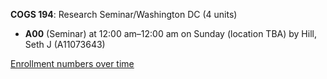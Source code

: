 **COGS 194**: Research Seminar/Washington DC (4 units)

- **A00** (Seminar) at 12:00 am–12:00 am on Sunday (location TBA) by Hill, Seth J (A11073643)

[Enrollment numbers over time](./COGS194.tsv)
